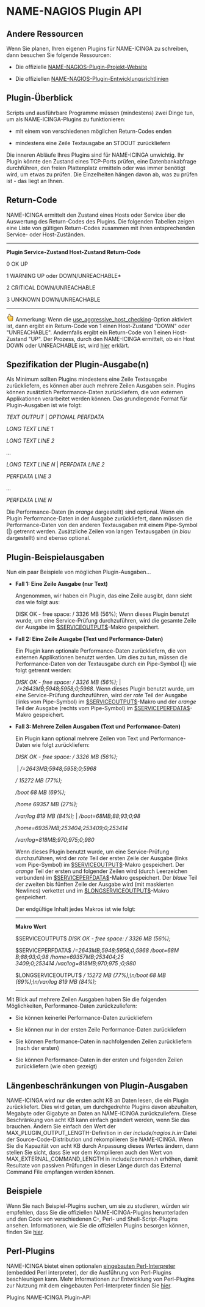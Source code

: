 NAME-NAGIOS Plugin API
======================

Andere Ressourcen
-----------------

Wenn Sie planen, Ihren eigenen Plugins für NAME-ICINGA zu schreiben,
dann besuchen Sie folgende Ressourcen:

-   Die offizielle
    [NAME-NAGIOS-Plugin-Projekt-Website](http://sourceforge.net/projects/nagiosplug/)

-   Die offiziellen
    [NAME-NAGIOS-Plugin-Entwicklungsrichtlinien](http://nagiosplug.sourceforge.net/developer-guidelines.html)

Plugin-Überblick
----------------

Scripts und ausführbare Programme müssen (mindestens) zwei Dinge tun, um
als NAME-ICINGA-Plugins zu funktionieren:

-   mit einem von verschiedenen möglichen Return-Codes enden

-   mindestens eine Zeile Textausgabe an STDOUT zurückliefern

Die inneren Abläufe Ihres Plugins sind für NAME-ICINGA unwichtig. Ihr
Plugin könnte den Zustand eines TCP-Ports prüfen, eine Datenbankabfrage
durchführen, den freien Plattenplatz ermitteln oder was immer benötigt
wird, um etwas zu prüfen. Die Einzelheiten hängen davon ab, was zu
prüfen ist - das liegt an Ihnen.

Return-Code
-----------

NAME-ICINGA ermittelt den Zustand eines Hosts oder Service über die
Auswertung des Return-Codes des Plugins. Die folgenden Tabellen zeigen
eine Liste von gültigen Return-Codes zusammen mit ihren entsprechenden
Service- oder Host-Zuständen.

  -------------- ---------------------------- ----------------------------
  **Plugin       **Service-Zustand**          **Host-Zustand**
  Return-Code**                               

  0              OK                           UP

  1              WARNING                      UP oder DOWN/UNREACHABLE\*

  2              CRITICAL                     DOWN/UNREACHABLE

  3              UNKNOWN                      DOWN/UNREACHABLE
  -------------- ---------------------------- ----------------------------

![](../images/note.gif) Anmerkung: Wenn die
[use\_aggressive\_host\_checking](#configmain-use_aggressive_host_checking)-Option
aktiviert ist, dann ergibt ein Return-Code von 1 einen Host-Zustand
"DOWN" oder "UNREACHABLE". Andernfalls ergibt ein Return-Code von 1
einen Host-Zustand "UP". Der Prozess, durch den NAME-ICINGA ermittelt,
ob ein Host DOWN oder UNREACHABLE ist, wird [hier](#networkreachability)
erklärt.

Spezifikation der Plugin-Ausgabe(n)
-----------------------------------

Als Minimum sollten Plugins mindestens eine Zeile Textausgabe
zurückliefern, es können aber auch mehrere Zeilen Ausgaben sein. Plugins
können zusätzlich Performance-Daten zurückliefern, die von externen
Applikationen verarbeitet werden können. Das grundlegende Format für
Plugin-Ausgaben ist wie folgt:

*TEXT OUTPUT* | *OPTIONAL PERFDATA*

*LONG TEXT LINE 1*

*LONG TEXT LINE 2*

*...*

*LONG TEXT LINE N* | *PERFDATA LINE 2*

*PERFDATA LINE 3*

*...*

*PERFDATA LINE N*

Die Performance-Daten (in *orange* dargestellt) sind optional. Wenn ein
Plugin Performance-Daten in der Ausgabe zurückliefert, dann müssen die
Performance-Daten von den anderen Textausgaben mit einem Pipe-Symbol (|)
getrennt werden. Zusätzliche Zeilen von langen Textausgaben (in *blau*
dargestellt) sind ebenso optional.

Plugin-Beispielausgaben
-----------------------

Nun ein paar Beispiele von möglichen Plugin-Ausgaben...

-   **Fall 1: Eine Zeile Ausgabe (nur Text)**

    Angenommen, wir haben ein Plugin, das eine Zeile ausgibt, dann sieht
    das wie folgt aus:

    DISK OK - free space: / 3326 MB (56%); Wenn dieses Plugin benutzt
    wurde, um eine Service-Prüfung durchzuführen, wird die gesamte Zeile
    der Ausgabe im [\$SERVICEOUTPUT\$](#macrolist-serviceoutput)-Makro
    gespeichert.

-   **Fall 2: Eine Zeile Ausgabe (Text und Performance-Daten)**

    Ein Plugin kann optionale Performance-Daten zurückliefern, die von
    externen Applikationen benutzt werden. Um dies zu tun, müssen die
    Performance-Daten von der Textausgabe durch ein Pipe-Symbol (|) wie
    folgt getrennt werden:

    *DISK OK - free space: / 3326 MB
    (56%);* | */=2643MB;5948;5958;0;5968*. Wenn dieses Plugin benutzt
    wurde, um eine Service-Prüfung durchzuführen, wird der *rote* Teil
    der Ausgabe (links vom Pipe-Symbol) im
    [\$SERVICEOUTPUT\$](#macrolist-serviceoutput)-Makro und der *orange*
    Teil der Ausgabe (rechts vom Pipe-Symbol) im
    [\$SERVICEPERFDATA\$](#macrolist-serviceperfdata)-Makro gespeichert.

-   **Fall 3: Mehrere Zeilen Ausgaben (Text und Performance-Daten)**

    Ein Plugin kann optional mehrere Zeilen von Text und
    Performance-Daten wie folgt zurückliefern:

    *DISK OK - free space: / 3326 MB (56%);*

     | */=2643MB;5948;5958;0;5968*

    */ 15272 MB (77%);*

    */boot 68 MB (69%);*

    */home 69357 MB (27%);*

    */var/log 819 MB (84%);* | */boot=68MB;88;93;0;98*

    */home=69357MB;253404;253409;0;253414*

    */var/log=818MB;970;975;0;980*

    Wenn dieses Plugin benutzt wurde, um eine Service-Prüfung
    durchzuführen, wird der *rote* Teil der ersten Zeile der Ausgabe
    (links vom Pipe-Symbol) im
    [\$SERVICEOUTPUT\$](#macrolist-serviceoutput)-Makro gespeichert. Der
    *orange* Teil der ersten und folgender Zeilen wird (durch
    Leerzeichen verbunden) im
    [\$SERVICEPERFDATA\$](#macrolist-serviceperfdata)-Makro gespeichert.
    Der *blaue* Teil der zweiten bis fünften Zeile der Ausgabe wird (mit
    maskierten Newlines) verkettet und im
    [\$LONGSERVICEOUTPUT\$](#macrolist-longserviceoutput)-Makro
    gespeichert.

    Der endgültige Inhalt jedes Makros ist wie folgt:

      ------------------------------------ ------------------------------------
      **Makro**                            **Wert**

      \$SERVICEOUTPUT\$                    *DISK OK - free space: / 3326 MB
                                           (56%);*

      \$SERVICEPERFDATA\$                  */=2643MB;5948;5958;0;5968 /boot=68M
                                           B;88;93;0;98 /home=69357MB;253404;25
                                           3409;0;253414 /var/log=818MB;970;975
                                           ;0;980*

      \$LONGSERVICEOUTPUT\$                */ 15272 MB (77%);\\n/boot 68 MB
                                           (69%);\\n/var/log 819 MB (84%);*
      ------------------------------------ ------------------------------------

Mit Blick auf mehrere Zeilen Ausgaben haben Sie die folgenden
Möglichkeiten, Performance-Daten zurückzuliefern:

-   Sie können keinerlei Performance-Daten zurückliefern

-   Sie können nur in der ersten Zeile Performance-Daten zurückliefern

-   Sie können Performance-Daten in nachfolgenden Zeilen zurückliefern
    (nach der ersten)

-   Sie können Performance-Daten in der ersten und folgenden Zeilen
    zurückliefern (wie oben gezeigt)

Längenbeschränkungen von Plugin-Ausgaben
----------------------------------------

NAME-ICINGA wird nur die ersten acht KB an Daten lesen, die ein Plugin
zurückliefert. Dies wird getan, um durchgedrehte Plugins davon
abzuhalten, Megabyte oder Gigabyte an Daten an NAME-ICINGA
zurückzuliefern. Diese Beschränkung von acht KB kann einfach geändert
werden, wenn Sie das brauchen. Ändern Sie einfach den Wert der
MAX\_PLUGIN\_OUTPUT\_LENGTH-Definition in der
*include/nagios.h.in*-Datei der Source-Code-Distribution und
rekompilieren Sie NAME-ICINGA. Wenn Sie die Kapazität von acht KB durch
Anpassung dieses Wertes ändern, dann stellen Sie sicht, dass Sie vor dem
Kompilieren auch den Wert von MAX\_EXTERNAL\_COMMAND\_LENGTH in
include/common.h erhöhen, damit Resultate von passiven Prüfungen in
dieser Länge durch das External Command File empfangen werden können.

Beispiele
---------

Wenn Sie nach Beispiel-Plugins suchen, um sie zu studieren, würden wir
empfehlen, dass Sie die offiziellen NAME-ICINGA-Plugins herunterladen
und den Code von verschiedenen C-, Perl- und Shell-Script-Plugins
ansehen. Informationen, wie Sie die offiziellen Plugins besorgen können,
finden Sie [hier](#plugins).

Perl-Plugins
------------

NAME-ICINGA bietet einen optionalen [eingebauten
Perl-Interpreter](#embeddedperl) (embedded Perl interpreter), der die
Ausführung von Perl-Plugins beschleunigen kann. Mehr Informationen zur
Entwicklung von Perl-Plugins zur Nutzung mit dem eingebauten
Perl-Interpreter finden Sie [hier](#embeddedperl).

Plugins
NAME-ICINGA Plugin-API
